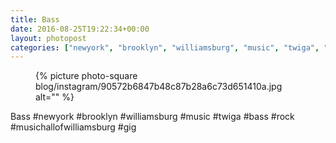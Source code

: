 ```yaml
---
title: Bass
date: 2016-08-25T19:22:34+00:00
layout: photopost
categories: ["newyork", "brooklyn", "williamsburg", "music", "twiga", "bass", "rock", "musichallofwilliamsburg", "gig", "photos", "instagram"]
---
```


<figure class="photo photo--square">
  {% picture photo-square blog/instagram/90572b6847b48c87b28a6c73d651410a.jpg alt="" %}
</figure>

Bass
#newyork #brooklyn #williamsburg #music #twiga #bass #rock #musichallofwilliamsburg #gig
